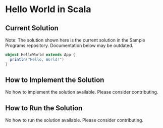 # Hello World in Scala

## Current Solution

Note: The solution shown here is the current solution in the Sample Programs repository. Documentation below may be outdated.

```Scala
object HelloWorld extends App {
  println("Hello, World!")
}

```

## How to Implement the Solution

No how to implement the solution available. Please consider contributing.

## How to Run the Solution

No how to run the solution available. Please consider contributing.